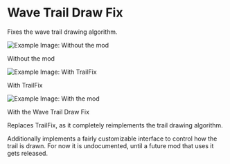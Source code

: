 # Wave Trail Draw Fix

Fixes the wave trail drawing algorithm.

![Example Image: Without the mod](nytelyte.wave_trail_draw_fix/without.png) 

Without the mod

![Example Image: With TrailFix](nytelyte.wave_trail_draw_fix/with-trailfix.png)

With TrailFix  

![Example Image: With the mod](nytelyte.wave_trail_draw_fix/with.png) 

With the Wave Trail Draw Fix

Replaces TrailFix, as it completely reimplements the trail drawing algorithm.

Additionally implements a fairly customizable interface to control how the trail is drawn. For now it is undocumented, until a future mod that uses it gets released.
